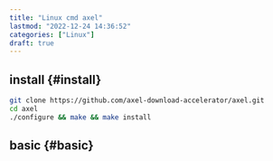```yaml
---
title: "Linux cmd axel"
lastmod: "2022-12-24 14:36:52"
categories: ["Linux"]
draft: true
---
```


## install {#install}

```sh
git clone https://github.com/axel-download-accelerator/axel.git
cd axel
./configure && make && make install
```


## basic {#basic}